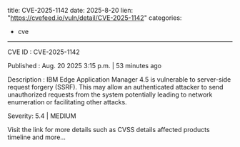  
title: CVE-2025-1142
date: 2025-8-20
lien: "https://cvefeed.io/vuln/detail/CVE-2025-1142"
categories:
  - cve
---

CVE ID : CVE-2025-1142

Published :  Aug. 20
2025
3:15 p.m. | 53 minutes ago

Description : IBM Edge Application Manager 4.5 is vulnerable to server-side request forgery (SSRF). This may allow an authenticated attacker to send unauthorized requests from the system
potentially leading to network enumeration or facilitating other attacks.

Severity: 5.4 | MEDIUM

Visit the link for more details
such as CVSS details
affected products
timeline
and more...
